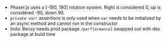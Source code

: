 - Phaser.js uses a [-180, 180] rotation system. Right is considered 0, up is considered -90, down 90.
- `private var!` assertions is only used when `var` needs to be initialized by an async method and cannot run in the constructor
- todo: Becsy needs prod package `/perf[ormance]` swapped out with dev package at build time
